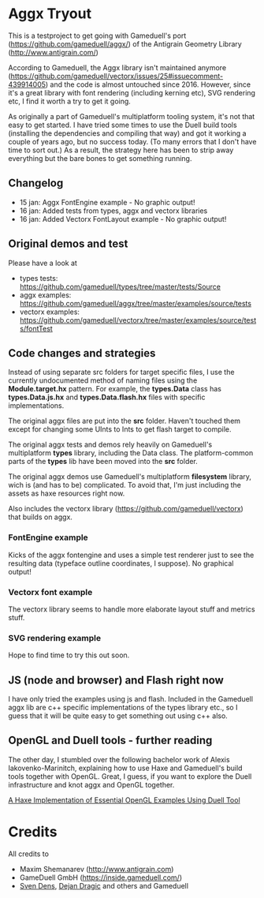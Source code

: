 # Aggx Tryout

This is a testproject to get going with Gameduell's port (https://github.com/gameduell/aggx/) of the Antigrain Geometry Library (http://www.antigrain.com/)

According to Gameduell, the Aggx library isn't maintained anymore (https://github.com/gameduell/vectorx/issues/25#issuecomment-439914005) and the code is almost untouched since 2016. However, since it's a great library with font rendering (including kerning etc), SVG rendering etc, I find it worth a try to get it going.

As originally a part of Gameduell's multiplatform tooling system, it's not that easy to get started. I have tried some times to use the Duell build tools (installing the dependencies and compiling that way) and got it working a couple of years ago, but no success today. (To many errors that I don't have time to sort out.) 
As a result, the strategy here has been to strip away everything but the bare bones to get something running.

## Changelog

* 15 jan: Aggx FontEngine example - No graphic output!
* 16 jan: Added tests from types, aggx and vectorx libraries
* 16 jan: Added Vectorx FontLayout example - No graphic output!

## Original demos and test

Please have a look at 
- types tests: https://github.com/gameduell/types/tree/master/tests/Source
- aggx examples: https://github.com/gameduell/aggx/tree/master/examples/source/tests
- vectorx examples: https://github.com/gameduell/vectorx/tree/master/examples/source/tests/fontTest


## Code changes and strategies

Instead of using separate src folders for target specific files, I use the currently undocumented method of naming files using the **Module.target.hx** pattern. For example, the **types.Data** class has **types.Data.js.hx** and **types.Data.flash.hx** files with specific implementations.

The original aggx files are put into the **src** folder. Haven't touched them except for changing some UInts to Ints to get flash target to compile.

The original aggx tests and demos rely heavily on Gameduell's multiplatform **types** library, including the Data class. The platform-common parts of the **types** lib have been moved into the **src** folder.

The original aggx demos use Gameduell's multiplatform **filesystem** library, wich is (and has to be) complicated. To avoid that, I'm just including the assets as haxe resources right now.

Also includes the vectorx library (https://github.com/gameduell/vectorx) that builds on aggx.

### FontEngine example

Kicks of the aggx fontengine and uses a simple test renderer just to see the resulting data (typeface outline coordinates, I suppose). No graphical output!

### Vectorx font example

The vectorx library seems to handle more elaborate layout stuff and metrics stuff. 

### SVG rendering example

Hope to find time to try this out soon.

## JS (node and browser) and Flash right now

I have only tried the examples using js and flash. Included in the Gameduell aggx lib are c++ specific implementations of the types library etc., so I guess that it will be quite easy to get something out using c++ also.

## OpenGL and Duell tools - further reading

The other day, I stumbled over the following bachelor work of Alexis Iakovenko-Marinitch, explaining how to use Haxe and Gameduell's build tools together with OpenGL. Great, I guess, if you want to explore the Duell infrastructure and knot aggx and OpenGL together.

[A Haxe Implementation of Essential
OpenGL Examples Using Duell Tool](http://www.mi.fu-berlin.de/inf/groups/ag-ki/Theses/Completed-theses/Bachelor-theses/2016/Iakovenko/Bachelor-Iakovenko.pdf)

# Credits

All credits to
- Maxim Shemanarev (http://www.antigrain.com)
- GameDuell GmbH (https://inside.gameduell.com/)
- [Sven Dens](https://github.com/nensanders), [Dejan Dragic](https://github.com/dejan-gd) and others and Gameduell


